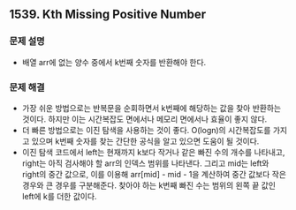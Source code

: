 ## 1539. Kth Missing Positive Number
### 문제 설명
- 배열 arr에 없는 양수 중에서 k번째 숫자를 반환해야 한다.
### 문제 해결
- 가장 쉬운 방법으로는 반복문을 순회하면서 k번째에 해당하는 값을 찾아 반환하는 것이다. 하지만 이는 시간복잡도 면에서나 메모리 면에서나 효율이 좋지 않다.
- 더 빠른 방법으로는 이진 탐색을 사용하는 것이 좋다. O(logn)의 시간복잡도를 가지고 있으며 k번째 숫자를 찾는 간단한 공식을 알고 있으면 도움이 될 것이다.
- 이진 탐색 코드에서 left는 현재까지 k보다 작거나 같은 빠진 수의 개수를 나타내고, right는 아직 검사해야 할 arr의 인덱스 범위를 나타낸다. 그리고 mid는 left와 right의 중간 값으로, 이를 이용해 arr[mid] - mid - 1을 계산하여 중간 값보다 작은 경우와 큰 경우를 구분해준다. 찾아야 하는 k번째 빠진 수는 범위의 왼쪽 끝 값인 left에 k를 더한 값이다.